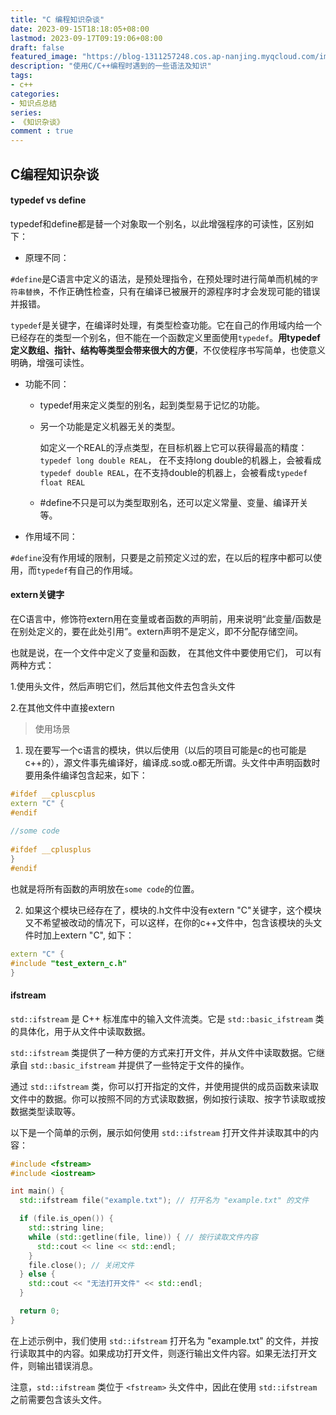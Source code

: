 ```yaml
---
title: "C 编程知识杂谈"
date: 2023-09-15T18:18:05+08:00
lastmod: 2023-09-17T09:19:06+08:00
draft: false
featured_image: "https://blog-1311257248.cos.ap-nanjing.myqcloud.com/imgs/%E7%9F%A5%E8%AF%86%E6%9D%82%E8%B0%88/c%2B%2B_tools_title.jpg"
description: "使用C/C++编程时遇到的一些语法及知识"
tags:
- c++
categories:
- 知识点总结
series:
- 《知识杂谈》
comment : true
---
```


## C编程知识杂谈

#### typedef vs define

typedef和define都是替一个对象取一个别名，以此增强程序的可读性，区别如下：

* 原理不同：

`#define`是C语言中定义的语法，是预处理指令，在预处理时进行简单而机械的`字符串替换`，不作正确性检查，只有在编译已被展开的源程序时才会发现可能的错误并报错。

`typedef`是关键字，在编译时处理，有类型检查功能。它在自己的作用域内给一个已经存在的类型一个别名，但不能在一个函数定义里面使用`typedef`。**用typedef定义数组、指针、结构等类型会带来很大的方便**，不仅使程序书写简单，也使意义明确，增强可读性。

* 功能不同：

  * typedef用来定义类型的别名，起到类型易于记忆的功能。

  * 另一个功能是定义机器无关的类型。

    如定义一个REAL的浮点类型，在目标机器上它可以获得最高的精度：`typedef long double REAL`， 在不支持long double的机器上，会被看成`typedef double REAL`，在不支持double的机器上，会被看成`typedef float REAL`

  * #define不只是可以为类型取别名，还可以定义常量、变量、编译开关等。

* 作用域不同：

`#define`没有作用域的限制，只要是之前预定义过的宏，在以后的程序中都可以使用，而`typedef`有自己的作用域。

#### extern关键字

在C语言中，修饰符extern用在变量或者函数的声明前，用来说明“此变量/函数是在别处定义的，要在此处引用”。extern声明不是定义，即不分配存储空间。

也就是说，在一个文件中定义了变量和函数， 在其他文件中要使用它们， 可以有两种方式：

1.使用头文件，然后声明它们，然后其他文件去包含头文件

2.在其他文件中直接extern

> 使用场景

1. 现在要写一个c语言的模块，供以后使用（以后的项目可能是c的也可能是c++的），源文件事先编译好，编译成.so或.o都无所谓。头文件中声明函数时要用条件编译包含起来，如下：

```c++
#ifdef __cpluscplus  
extern "C" {  
#endif  
  
//some code  
  
#ifdef __cplusplus  
}  
#endif  
```

也就是将所有函数的声明放在`some code`的位置。

2. 如果这个模块已经存在了，模块的.h文件中没有extern "C"关键字，这个模块又不希望被改动的情况下，可以这样，在你的c++文件中，包含该模块的头文件时加上extern "C", 如下：

```c++
extern "C" {  
#include "test_extern_c.h"  
} 
```

#### ifstream

`std::ifstream` 是 C++ 标准库中的输入文件流类。它是 `std::basic_ifstream` 类的具体化，用于从文件中读取数据。

`std::ifstream` 类提供了一种方便的方式来打开文件，并从文件中读取数据。它继承自 `std::basic_ifstream` 并提供了一些特定于文件的操作。

通过 `std::ifstream` 类，你可以打开指定的文件，并使用提供的成员函数来读取文件中的数据。你可以按照不同的方式读取数据，例如按行读取、按字节读取或按数据类型读取等。

以下是一个简单的示例，展示如何使用 `std::ifstream` 打开文件并读取其中的内容：

```cpp
#include <fstream>
#include <iostream>

int main() {
  std::ifstream file("example.txt"); // 打开名为 "example.txt" 的文件

  if (file.is_open()) {
    std::string line;
    while (std::getline(file, line)) { // 按行读取文件内容
      std::cout << line << std::endl;
    }
    file.close(); // 关闭文件
  } else {
    std::cout << "无法打开文件" << std::endl;
  }

  return 0;
}
```

在上述示例中，我们使用 `std::ifstream` 打开名为 "example.txt" 的文件，并按行读取其中的内容。如果成功打开文件，则逐行输出文件内容。如果无法打开文件，则输出错误消息。

注意，`std::ifstream` 类位于 `<fstream>` 头文件中，因此在使用 `std::ifstream` 之前需要包含该头文件。